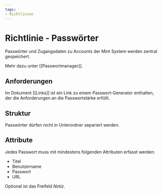 ```yaml
---
tags:
- Richtlinien
---
```

# Richtlinie - Passwörter
Passwörter und Zugangsdaten zu Accounts der Mint System werden zentral gespeichert.

Mehr dazu unter [[Passwortmanager]].

## Anforderungen

Im Dokument [[Links]] ist ein Link zu einem Passwort-Generator enthalten, der die Anforderungen an die Passwortstärke erfüllt.

## Struktur

Passwörter dürfen nicht in Unterordner separiert werden.

## Attribute

Jedes Passwort muss mit mindestens folgenden Attributen erfasst werden:

* Titel
* Benutzername
* Passwort
* URL

Optional ist das Freifeld *Notiz*.